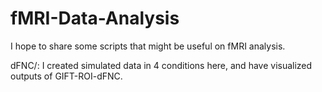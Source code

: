 # fMRI-Data-Analysis

I hope to share some scripts that might be useful on fMRI analysis.

dFNC/: I created simulated data in 4 conditions here, and have visualized outputs of GIFT-ROI-dFNC.
